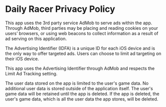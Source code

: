 # Daily Racer Privacy Policy

This app uses the 3rd party service AdMob to serve ads within the app. Through AdMob, third parties may be placing and reading cookies on your users’ browsers, or using web beacons to collect information as a result of ad serving on this application.

The Advertising Identifier (IDFA) is a unique ID for each iOS device and is the only way to offer targeted ads. Users can choose to limit ad targeting on their iOS device.

This app uses the Advertising Identifier through AdMob and respects the Limit Ad Tracking setting.

The user data stored on the app is limited to the user's game data. No additional user data is stored outside of the application itself. The user's game data will be retained until the app is deleted. If the app is deleted, the user's game data, which is all the user data the app stores, will be deleted.
